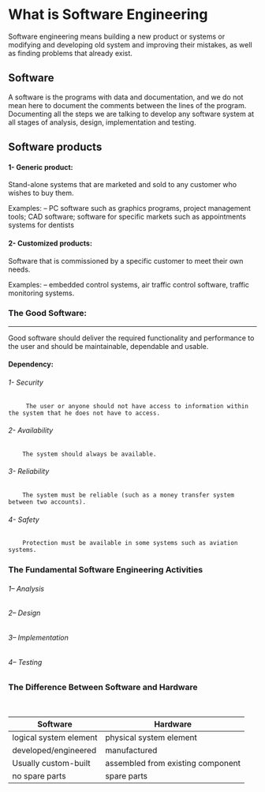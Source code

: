 # What is Software Engineering
Software engineering means building a new product or systems or modifying and developing old system and improving their mistakes,
as well as finding problems that already exist. 

## Software
A software is the programs with data and documentation, and we do not mean here to document the comments between the lines of the program.
Documenting all the steps we are talking to develop any software system at all stages of analysis, design, implementation and testing.


## Software products
#### 1-	Generic product:
Stand-alone systems that are marketed and sold to any customer who wishes to buy them.

Examples: – PC software such as graphics programs, project management tools; CAD software; software for specific markets such as appointments systems for dentists

#### 2-	Customized products:
 Software that is commissioned by a specific customer to meet their own needs.

Examples: – embedded control systems, air traffic control software, traffic monitoring systems.


### The Good Software:
<hr>
Good software should deliver the required functionality and performance to the user and should be maintainable, dependable and usable.

#### Dependency: 
###### 1-	Security

         The user or anyone should not have access to information within the system that he does not have to access.

###### 2-	Availability

        The system should always be available.

###### 3-	Reliability

        The system must be reliable (such as a money transfer system between two accounts).

###### 4-	Safety

        Protection must be available in some systems such as aviation systems.


### The Fundamental Software Engineering Activities
###### 1– Analysis

###### 2– Design

###### 3– Implementation

###### 4– Testing


### The Difference Between Software and Hardware
<br/>
 
|       Software       |     Hardware    |
| ------ | ------ |
|    logical system element    |    physical system element    |
| developed/engineered | manufactured |
| Usually custom-built | assembled from existing component|
| no spare parts |spare parts|

